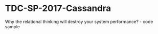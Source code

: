 # TDC-SP-2017-Cassandra
Why the relational thinking will destroy your system performance? - code sample

